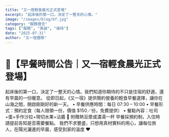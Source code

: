 ```yaml
---
title: "又一宿輕食晨光正式登場"
excerpt: "起床後的第一口，決定了一整天的心情。"
image: "/images/blog/bf.jpg"
category: "服務理念"
tags: ["服務", "真誠", "接待"]
date: "2025-07-31"
author: "又一宿團隊"
---
```


# 📣【早餐時間公告｜又一宿輕食晨光正式登場】

起床後的第一口，決定了一整天的心情。我們知道你期待的不只是住宿的舒適，還有早晨的一份暖意。
從即日起，《又一宿》提供簡約營養的輕食早餐選擇，讓你在山海之間，開啟剛剛好的新一天。
• 早餐供應時間：每日 07:30 – 10:00
• 早餐形式：預約定食（每人限領一份，價值 $150／份，免費提供）
• 餐點內容：吐司+蛋+手作沙拉+現切水果+沾醬
🎁 附贈熱豆漿或濃湯一杯
早餐採預約制，入住時請提前告知是否需要餐點。
我們不求豐盛，只想用真材實料的用心，讓每位旅人，在陽光灑進的早晨，感受到家的溫度 ♥️
